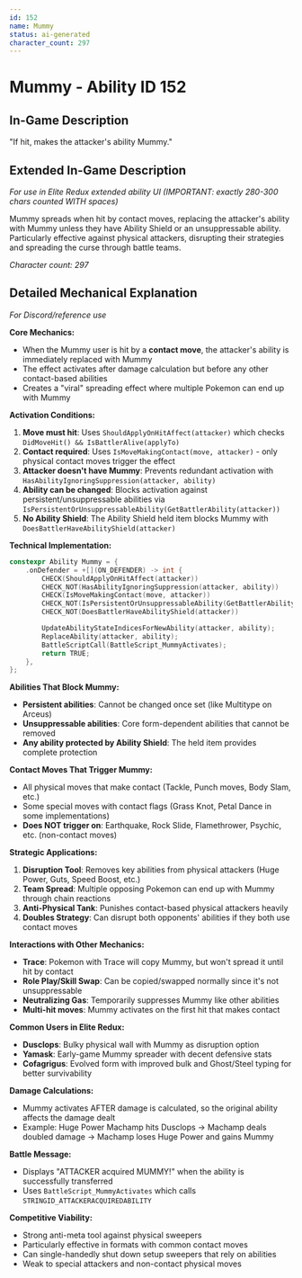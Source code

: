 ```yaml
---
id: 152
name: Mummy
status: ai-generated
character_count: 297
---
```


# Mummy - Ability ID 152

## In-Game Description
"If hit, makes the attacker's ability Mummy."

## Extended In-Game Description
*For use in Elite Redux extended ability UI (IMPORTANT: exactly 280-300 chars counted WITH spaces)*

Mummy spreads when hit by contact moves, replacing the attacker's ability with Mummy unless they have Ability Shield or an unsuppressable ability. Particularly effective against physical attackers, disrupting their strategies and spreading the curse through battle teams.

*Character count: 297*

## Detailed Mechanical Explanation
*For Discord/reference use*

**Core Mechanics:**
- When the Mummy user is hit by a **contact move**, the attacker's ability is immediately replaced with Mummy
- The effect activates after damage calculation but before any other contact-based abilities
- Creates a "viral" spreading effect where multiple Pokemon can end up with Mummy

**Activation Conditions:**
1. **Move must hit**: Uses `ShouldApplyOnHitAffect(attacker)` which checks `DidMoveHit() && IsBattlerAlive(applyTo)`
2. **Contact required**: Uses `IsMoveMakingContact(move, attacker)` - only physical contact moves trigger the effect
3. **Attacker doesn't have Mummy**: Prevents redundant activation with `HasAbilityIgnoringSuppression(attacker, ability)`
4. **Ability can be changed**: Blocks activation against persistent/unsuppressable abilities via `IsPersistentOrUnsuppressableAbility(GetBattlerAbility(attacker))`
5. **No Ability Shield**: The Ability Shield held item blocks Mummy with `DoesBattlerHaveAbilityShield(attacker)`

**Technical Implementation:**
```cpp
constexpr Ability Mummy = {
    .onDefender = +[](ON_DEFENDER) -> int {
        CHECK(ShouldApplyOnHitAffect(attacker))
        CHECK_NOT(HasAbilityIgnoringSuppression(attacker, ability))
        CHECK(IsMoveMakingContact(move, attacker))
        CHECK_NOT(IsPersistentOrUnsuppressableAbility(GetBattlerAbility(attacker)))
        CHECK_NOT(DoesBattlerHaveAbilityShield(attacker))

        UpdateAbilityStateIndicesForNewAbility(attacker, ability);
        ReplaceAbility(attacker, ability);
        BattleScriptCall(BattleScript_MummyActivates);
        return TRUE;
    },
};
```

**Abilities That Block Mummy:**
- **Persistent abilities**: Cannot be changed once set (like Multitype on Arceus)
- **Unsuppressable abilities**: Core form-dependent abilities that cannot be removed
- **Any ability protected by Ability Shield**: The held item provides complete protection

**Contact Moves That Trigger Mummy:**
- All physical moves that make contact (Tackle, Punch moves, Body Slam, etc.)
- Some special moves with contact flags (Grass Knot, Petal Dance in some implementations)
- **Does NOT trigger on**: Earthquake, Rock Slide, Flamethrower, Psychic, etc. (non-contact moves)

**Strategic Applications:**
1. **Disruption Tool**: Removes key abilities from physical attackers (Huge Power, Guts, Speed Boost, etc.)
2. **Team Spread**: Multiple opposing Pokemon can end up with Mummy through chain reactions
3. **Anti-Physical Tank**: Punishes contact-based physical attackers heavily
4. **Doubles Strategy**: Can disrupt both opponents' abilities if they both use contact moves

**Interactions with Other Mechanics:**
- **Trace**: Pokemon with Trace will copy Mummy, but won't spread it until hit by contact
- **Role Play/Skill Swap**: Can be copied/swapped normally since it's not unsuppressable
- **Neutralizing Gas**: Temporarily suppresses Mummy like other abilities
- **Multi-hit moves**: Mummy activates on the first hit that makes contact

**Common Users in Elite Redux:**
- **Dusclops**: Bulky physical wall with Mummy as disruption option
- **Yamask**: Early-game Mummy spreader with decent defensive stats
- **Cofagrigus**: Evolved form with improved bulk and Ghost/Steel typing for better survivability

**Damage Calculations:**
- Mummy activates AFTER damage is calculated, so the original ability affects the damage dealt
- Example: Huge Power Machamp hits Dusclops → Machamp deals doubled damage → Machamp loses Huge Power and gains Mummy

**Battle Message:**
- Displays "ATTACKER acquired MUMMY!" when the ability is successfully transferred
- Uses `BattleScript_MummyActivates` which calls `STRINGID_ATTACKERACQUIREDABILITY`

**Competitive Viability:**
- Strong anti-meta tool against physical sweepers
- Particularly effective in formats with common contact moves
- Can single-handedly shut down setup sweepers that rely on abilities
- Weak to special attackers and non-contact physical moves